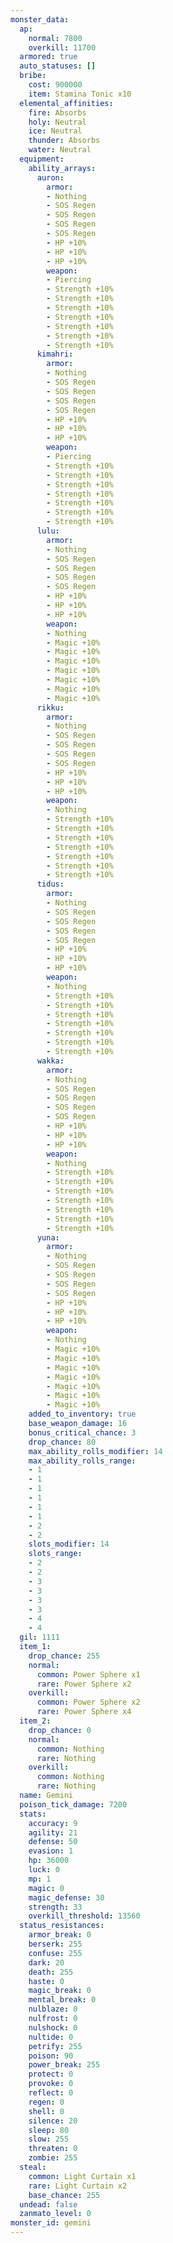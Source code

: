 ```yaml
---
monster_data:
  ap:
    normal: 7800
    overkill: 11700
  armored: true
  auto_statuses: []
  bribe:
    cost: 900000
    item: Stamina Tonic x10
  elemental_affinities:
    fire: Absorbs
    holy: Neutral
    ice: Neutral
    thunder: Absorbs
    water: Neutral
  equipment:
    ability_arrays:
      auron:
        armor:
        - Nothing
        - SOS Regen
        - SOS Regen
        - SOS Regen
        - SOS Regen
        - HP +10%
        - HP +10%
        - HP +10%
        weapon:
        - Piercing
        - Strength +10%
        - Strength +10%
        - Strength +10%
        - Strength +10%
        - Strength +10%
        - Strength +10%
        - Strength +10%
      kimahri:
        armor:
        - Nothing
        - SOS Regen
        - SOS Regen
        - SOS Regen
        - SOS Regen
        - HP +10%
        - HP +10%
        - HP +10%
        weapon:
        - Piercing
        - Strength +10%
        - Strength +10%
        - Strength +10%
        - Strength +10%
        - Strength +10%
        - Strength +10%
        - Strength +10%
      lulu:
        armor:
        - Nothing
        - SOS Regen
        - SOS Regen
        - SOS Regen
        - SOS Regen
        - HP +10%
        - HP +10%
        - HP +10%
        weapon:
        - Nothing
        - Magic +10%
        - Magic +10%
        - Magic +10%
        - Magic +10%
        - Magic +10%
        - Magic +10%
        - Magic +10%
      rikku:
        armor:
        - Nothing
        - SOS Regen
        - SOS Regen
        - SOS Regen
        - SOS Regen
        - HP +10%
        - HP +10%
        - HP +10%
        weapon:
        - Nothing
        - Strength +10%
        - Strength +10%
        - Strength +10%
        - Strength +10%
        - Strength +10%
        - Strength +10%
        - Strength +10%
      tidus:
        armor:
        - Nothing
        - SOS Regen
        - SOS Regen
        - SOS Regen
        - SOS Regen
        - HP +10%
        - HP +10%
        - HP +10%
        weapon:
        - Nothing
        - Strength +10%
        - Strength +10%
        - Strength +10%
        - Strength +10%
        - Strength +10%
        - Strength +10%
        - Strength +10%
      wakka:
        armor:
        - Nothing
        - SOS Regen
        - SOS Regen
        - SOS Regen
        - SOS Regen
        - HP +10%
        - HP +10%
        - HP +10%
        weapon:
        - Nothing
        - Strength +10%
        - Strength +10%
        - Strength +10%
        - Strength +10%
        - Strength +10%
        - Strength +10%
        - Strength +10%
      yuna:
        armor:
        - Nothing
        - SOS Regen
        - SOS Regen
        - SOS Regen
        - SOS Regen
        - HP +10%
        - HP +10%
        - HP +10%
        weapon:
        - Nothing
        - Magic +10%
        - Magic +10%
        - Magic +10%
        - Magic +10%
        - Magic +10%
        - Magic +10%
        - Magic +10%
    added_to_inventory: true
    base_weapon_damage: 16
    bonus_critical_chance: 3
    drop_chance: 80
    max_ability_rolls_modifier: 14
    max_ability_rolls_range:
    - 1
    - 1
    - 1
    - 1
    - 1
    - 1
    - 2
    - 2
    slots_modifier: 14
    slots_range:
    - 2
    - 2
    - 3
    - 3
    - 3
    - 3
    - 4
    - 4
  gil: 1111
  item_1:
    drop_chance: 255
    normal:
      common: Power Sphere x1
      rare: Power Sphere x2
    overkill:
      common: Power Sphere x2
      rare: Power Sphere x4
  item_2:
    drop_chance: 0
    normal:
      common: Nothing
      rare: Nothing
    overkill:
      common: Nothing
      rare: Nothing
  name: Gemini
  poison_tick_damage: 7200
  stats:
    accuracy: 9
    agility: 21
    defense: 50
    evasion: 1
    hp: 36000
    luck: 0
    mp: 1
    magic: 0
    magic_defense: 30
    strength: 33
    overkill_threshold: 13560
  status_resistances:
    armor_break: 0
    berserk: 255
    confuse: 255
    dark: 20
    death: 255
    haste: 0
    magic_break: 0
    mental_break: 0
    nulblaze: 0
    nulfrost: 0
    nulshock: 0
    nultide: 0
    petrify: 255
    poison: 90
    power_break: 255
    protect: 0
    provoke: 0
    reflect: 0
    regen: 0
    shell: 0
    silence: 20
    sleep: 80
    slow: 255
    threaten: 0
    zombie: 255
  steal:
    common: Light Curtain x1
    rare: Light Curtain x2
    base_chance: 255
  undead: false
  zanmato_level: 0
monster_id: gemini
---
```

